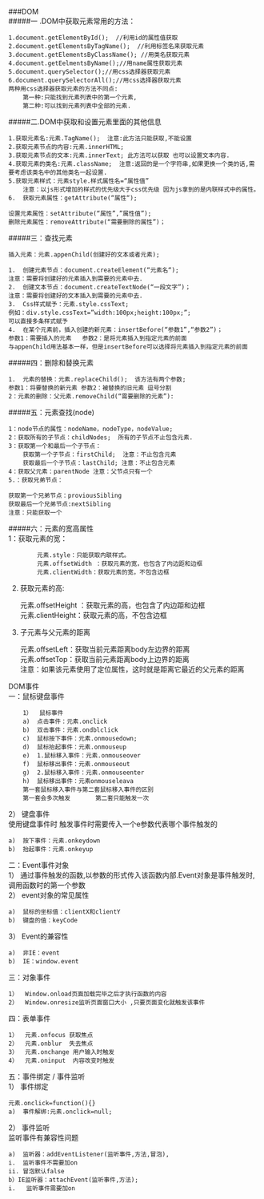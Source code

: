 ###DOM             
#####一 .DOM中获取元素常用的方法：        

	1.document.getElementById();  //利用id的属性值获取   
	2.document.getElementsByTagName();  //利用标签名来获取元素
	3.document.getElementsByClassName(); //用类名获取元素
	4.document.getEelmentsByName();//用name属性获取元素
	5.document.querySelector();//用css选择器获取元素
	6.document.querySelectorAll();//用css选择器获取元素
	两种用css选择器获取元素的方法不同点:       
		第一种:只能找到元素列表中的第一个元素,  
		第二种:可以找到元素列表中全部的元素.  
#####二.DOM中获取和设置元素里面的其他信息          

	1.获取元素名:元素.TagName();  注意:此方法只能获取,不能设置  
	2.获取元素节点的内容:元素.innerHTML;     
	3.获取元素节点的文本:元素.innerText; 此方法可以获取 也可以设置文本内容.     
	4.获取元素的类名:元素.className;  注意:返回的是一个字符串,如果更换一个类的话,需要考虑该类名中的其他类名一起设置.     
	5.获取元素样式：元素style.样式属性名=“属性值”   
		注意：以js形式增加的样式的优先级大于css优先级 因为js拿到的是内联样式中的属性。   
	6.	获取元素属性：getAttribute(“属性“);
	  
	设置元素属性：setAttribute(“属性”,”属性值”);		
	删除元素属性：removeAttribute(“需要删除的属性”)；
 
#####三：查找元素        

	插入元素：元素.appenChild(创建好的文本或者元素);   
	  
	1.	创建元素节点：document.createElement(“元素名“);       
	注意：需要将创建好的元素插入到需要的元素中去.     
	2.	创建文本节点：document.createTextNode(“一段文字”)；   
	注意：需要将创建好的文本插入到需要的元素中去.     
	3.	Css样式赋予：元素.style.cssText;    
	例如：div.style.cssText=”width:100px;height:100px;”;   
	可以直接多条样式赋予       
	4.	在某个元素前，插入创建的新元素：insertBefore(“参数1”,“参数2”)；   
	参数1：需要插入的元素   参数2：是将元素插入到指定元素的前面  
	与appenChild用法基本一样，但是insertBefore可以选择将元素插入到指定元素的前面   


#####四：删除和替换元素              

	1.	元素的替换：元素.replaceChild();  该方法有两个参数;         
	参数1：将要替换的新元素 参数2：被替换的旧元素 逗号分割      
	2：元素的删除：父元素.removeChild(“需要删除的元素”):        
 
#####五：元素查找(node)        

	1：node节点的属性：nodeName，nodeType，nodeValue;        
	2：获取所有的子节点：childNodes;  所有的子节点不止包含元素.        
	3：获取第一个和最后一个子节点：                   
		获取第一个子节点：firstChild;  注意：不止包含元素             
		获取最后一个子节点：lastChild; 注意：不止包含元素            
	4：获取父元素：parentNode 注意：父节点只有一个        
	5.：获取兄弟节点：      
	
	获取第一个兄弟节点：proviousSibling    
	获取最后一个兄弟节点:nextSibling      
	注意：只能获取一个       
	
#####六：元素的宽高属性             
	1：获取元素的宽：             
	
			元素.style：只能获取内联样式。           
			元素.offsetWidth ：获取元素的宽，也包含了内边距和边框     
			元素.clientWidth：获取元素的宽，不包含边框        
			
2.	获取元素的高:           

	元素.offsetHeight ：获取元素的高，也包含了内边距和边框        
	元素.clientHeight：获取元素的高，不包含边框         
	
3.	子元素与父元素的距离        
             
	元素.offsetLeft：获取当前元素距离body左边界的距离                   
	元素.offsetTop：获取当前元素距离body上边界的距离                  
	注意：如果该元素使用了定位属性，这时就是距离它最近的父元素的距离         
	     
DOM事件            
一：鼠标键盘事件            

		1）	鼠标事件      
		a)	点击事件：元素.onclick         
		b)	双击事件：元素.ondblclick               
		c)	鼠标按下事件：元素.onmousedown;            
		d)	鼠标抬起事件：元素.onmouseup           
		e)	1.鼠标移入事件：元素.onmouseover           
		f)	鼠标移出事件：元素.onmouseout           
		g)	2.鼠标移入事件：元素.onmouseenter                    
		h)	鼠标移出事件：元素onmouseleava           
		第一套鼠标移入事件与第二套鼠标移入事件的区别             
		第一套会多次触发       第二套只能触发一次        

2）	键盘事件         
使用键盘事件时 触发事件时需要传入一个e参数代表哪个事件触发的

	a)	按下事件：元素.onkeydown
	b)	抬起事件：元素.onkeyup

二：Event事件对象            
1）	通过事件触发的函数,以参数的形式传入该函数内部.Event对象是事件触发时,调用函数时的第一个参数            
2）	event对象的常见属性

	a)	鼠标的坐标值：clientX和clientY
	b)	键盘的值：keyCode
	
3）	Event的兼容性       

	a)	非IE：event 
	b)	IE：window.event

三：对象事件

	1）	Window.onload页面加载完毕之后才执行函数的内容
	2）	Window.onresize监听页面窗口大小 ,只要页面变化就触发该事件
	
四：表单事件

	1）	元素.onfocus 获取焦点
	2）	元素.onblur  失去焦点
	3）	元素.onchange 用户输入时触发
	4）	元素.oninput  内容改变时触发

五：事件绑定 / 事件监听          
1）	事件绑定          

	元素.onclick=function(){}
	a)	事件解绑:元素.onclick=null;
	
2）	事件监听         
监听事件有兼容性问题          

	a)	监听器：addEventListener(监听事件,方法,冒泡),
	i.	监听事件不需要加on 
	ii.	冒泡默认false
	b）IE监听器：attachEvent(监听事件,方法);
	i.   监听事件需要加on
			
